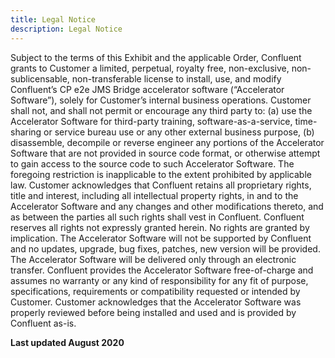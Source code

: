 ```yaml
---
title: Legal Notice
description: Legal Notice
---
```


Subject to the terms of this Exhibit and the applicable Order, Confluent grants to Customer a limited, perpetual, royalty free, non-exclusive, non-sublicensable, non-transferable license to install, use, and modify Confluent’s CP e2e JMS Bridge accelerator software (“Accelerator Software”), solely for Customer’s internal business operations. Customer shall not, and shall not permit or encourage any third party to: (a) use the Accelerator Software for third-party training, software-as-a-service, time-sharing or service bureau use or any other external business purpose, (b) disassemble, decompile or reverse engineer any portions of the Accelerator Software that are not provided in source code format, or otherwise attempt to gain access to the source code to such Accelerator Software. The foregoing restriction is inapplicable to the extent prohibited by applicable law. Customer acknowledges that Confluent retains all proprietary rights, title and interest, including all intellectual property rights, in and to the Accelerator Software and any changes and other modifications thereto, and as between the parties all such rights shall vest in Confluent. Confluent reserves all rights not expressly granted herein. No rights are granted by implication. The Accelerator Software will not be supported by Confluent and no updates, upgrade, bug fixes, patches, new version will be provided. The Accelerator Software will be delivered only through an electronic transfer. Confluent provides the Accelerator Software free-of-charge and assumes no warranty or any kind of responsibility for any fit of purpose, specifications, requirements or compatibility requested or intended by Customer. Customer acknowledges that the Accelerator Software was properly reviewed before being installed and used and is provided by Confluent as-is.

**Last updated August 2020**